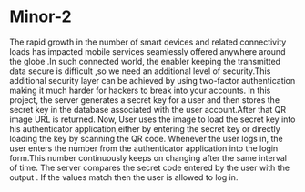 # Minor-2
The rapid growth in the number of smart devices and related connectivity loads has impacted mobile services seamlessly offered anywhere around the globe .In such connected world, the enabler keeping the transmitted data secure is difficult ,so we need an additional level of security.This additional security layer can be achieved by using two-factor authentication making it much harder for hackers to break into your accounts.
In this project, the server generates a secret key for a user and then stores the secret key in the database associated with the user account.After that QR image URL is returned. Now, User uses the image to load the secret key into his authenticator application,either by entering the secret key or directly loading the key by scanning the QR code. Whenever the user logs in, the user enters the number from the authenticator application into the login form.This number continuously keeps on changing after the same interval of time. The server compares the secret code entered by the user with the output . If the values match then the user is allowed to log in. 
